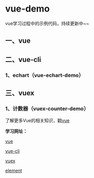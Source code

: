 # vue-demo
vue学习过程中的示例代码，持续更新中~~

## 一、vue

## 二、vue-cli

### 1、echart（vue-echart-demo）

## 三、vuex

### 1、计数器（vuex-counter-demo）

了解更多Vue的相关知识，戳[vue](https://github.com/snowLeopard93/blog/tree/master/study/guide/Vue)


**学习网址：**

[vue](https://cn.vuejs.org/)

[vue-cli](https://cli.vuejs.org/guide/)

[vuex](https://vuex.vuejs.org/zh/)

[element](https://element.eleme.cn/#/zh-CN/guide/design)

